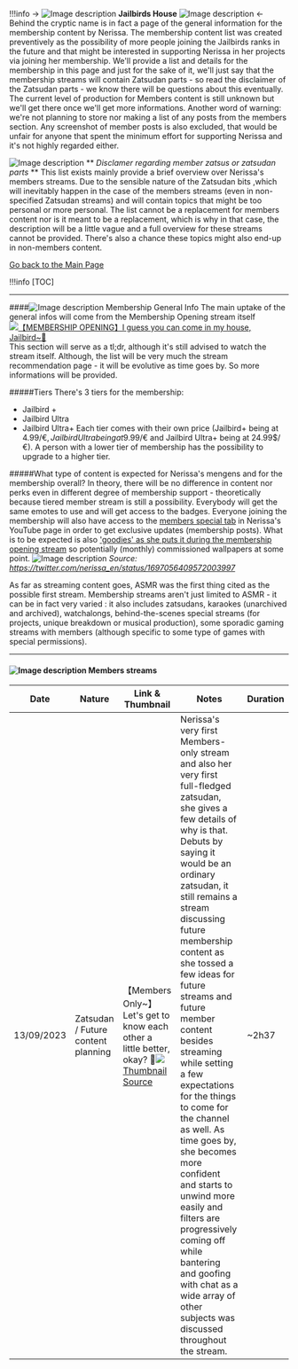 !!!info -> ![Image description](https://files.catbox.moe/f9inkg.png)  **Jailbirds House**  ![Image description](https://files.catbox.moe/f9inkg.png) <-
    Behind the cryptic name is in fact a page of the general information for the membership content by Nerissa. The membership content list was created preventively as the possibility of more people joining the Jailbirds ranks in the future and that might be interested in supporting Nerissa in her projects via joining her membership. We'll provide a list and details for the membership in this page and just for the sake of it, we'll just say that the membership streams will contain Zatsudan parts - so read the disclaimer of the Zatsudan parts - we know there will be questions about this eventually. The current level of production for Members content is still unknown but we'll get there once we'll get more informations.
	Another word of warning: we're not planning to store nor making a list of any posts from the members section. Any screenshot of member posts is also excluded, that would be unfair for anyone that spent the minimum effort for supporting Nerissa and it's not highly regarded either.

![Image description](https://files.catbox.moe/f9inkg.png)  ** *Disclamer regarding member zatsus or zatsudan parts* **
    This list exists mainly provide a brief overview over Nerissa's members streams. Due to the sensible nature of the Zatsudan bits ,which will inevitably happen in the case of the members streams (even in non-specified Zatsudan streams) and will contain topics that might be too personal or more personal. The list cannot be a replacement for members content nor is it meant to be a replacement, which is why in that case, the description will be a little vague and a full overview for these streams cannot be provided. There's also a chance these topics might also end-up in non-members content.




[Go back to the Main Page](https://rentry.org/joint_operation_center0)

!!!info [TOC]

---
####![Image description](https://files.catbox.moe/f9inkg.png) Membership General Info
The main uptake of the general infos will come from the Membership Opening stream itself
[![【MEMBERSHIP OPENING】I guess you can come in my house, Jailbird~🎼](https://files.catbox.moe/7u77qw.jpg)](https://www.youtube.com/watch?v=CQaUs-vNgXo)
This section will serve as a tl;dr, although it's still advised to watch the stream itself. Although, the list will be very much the stream recommendation page - it will be evolutive as time goes by. So more informations will be provided.

#####Tiers
There's 3 tiers for the membership:
- Jailbird +
- Jailbird Ultra
- Jailbird Ultra+
Each tier comes with their own price (Jailbird+ being at 4.99$/€, Jailbird Ultra being at 9.99$/€ and Jailbird Ultra+ being at 24.99$/€). A person with a lower tier of membership has the possibility to upgrade to a higher tier.

#####What type of content is expected for Nerissa's mengens and for the membership overall?
In theory, there will be no difference in content nor perks even in different degree of membership support - theoretically because tiered member stream is still a possibility. Everybody will get the same emotes to use and will get access to the badges. Everyone joining the membership will also have access to the [members special tab](https://www.youtube.com/@NerissaRavencroft/membership) in Nerissa's YouTube page in order to get exclusive updates (membership posts). What is to be expected is also ['goodies' as she puts it during the membership opening stream](https://youtu.be/CQaUs-vNgXo?t=1260) so potentially (monthly) commissioned wallpapers at some point. 
![Image description](https://files.catbox.moe/ekxuw0.jpg)
*Source: https://twitter.com/nerissa_en/status/1697056409572003997*

As far as streaming content goes, ASMR was the first thing cited as the possible first stream. Membership streams aren't just limited to ASMR - it can be in fact very varied : it also includes zatsudans, karaokes (unarchived and archived), watchalongs, behind-the-scenes special streams (for projects, unique breakdown or musical production), some sporadic gaming streams with members (although specific to some type of games with special permissions).

----
#### ![Image description](https://files.catbox.moe/f9inkg.png) Members streams

|Date|Nature|Link & Thumbnail|Notes|Duration|
| ------ | ------ | ------ | ------ | ------ |
|13/09/2023 | Zatsudan / Future content planning | 【Members Only~】Let's get to know each other a little better, okay? 🎼[![](https://img.youtube.com/vi/SCvkxYeO2cE/maxresdefault.jpg)](https://www.youtube.com/watch?v=SCvkxYeO2cE) [Thumbnail Source](https://twitter.com/_se_t_/status/1696180839464263858)  |Nerissa's very first Members-only stream and also her very first full-fledged zatsudan, she gives a few details of why is that. Debuts by saying it would be an ordinary zatsudan, it still remains a stream discussing future membership content as she tossed a few ideas for future streams and future member content besides streaming while setting a few expectations for the things to come for the channel as well. As time goes by, she becomes more confident and starts to unwind more easily and filters are progressively coming off while bantering and goofing with chat as a wide array of other subjects was discussed throughout the stream. | ~2h37 |